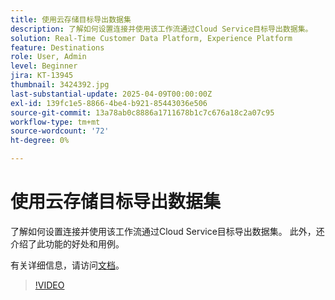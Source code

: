 ```yaml
---
title: 使用云存储目标导出数据集
description: 了解如何设置连接并使用该工作流通过Cloud Service目标导出数据集。
solution: Real-Time Customer Data Platform, Experience Platform
feature: Destinations
role: User, Admin
level: Beginner
jira: KT-13945
thumbnail: 3424392.jpg
last-substantial-update: 2025-04-09T00:00:00Z
exl-id: 139fc1e5-8866-4be4-b921-85443036e506
source-git-commit: 13a78ab0c8886a1711678b1c7c676a18c2a07c95
workflow-type: tm+mt
source-wordcount: '72'
ht-degree: 0%

---
```


# 使用云存储目标导出数据集

了解如何设置连接并使用该工作流通过Cloud Service目标导出数据集。 此外，还介绍了此功能的好处和用例。

有关详细信息，请访问[文档](https://experienceleague.adobe.com/zh-hans/docs/experience-platform/destinations/ui/activate/export-datasets)。

>[!VIDEO](https://video.tv.adobe.com/v/3448828/?learn=on&enablevpops&captions=chi_hans)
